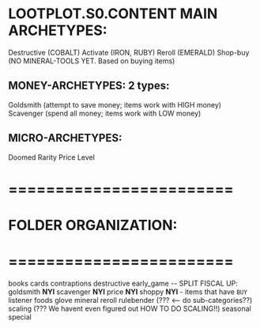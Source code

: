


# LOOTPLOT.S0.CONTENT MAIN ARCHETYPES:

Destructive (COBALT)
Activate (IRON, RUBY)
Reroll (EMERALD)
Shop-buy (NO MINERAL-TOOLS YET. Based on buying items)


## MONEY-ARCHETYPES: 2 types:
Goldsmith (attempt to save money; items work with HIGH money)
Scavenger (spend all money; items work with LOW money)


## MICRO-ARCHETYPES:
Doomed
Rarity
Price
Level



# ========================
# FOLDER ORGANIZATION:
# ========================

books
cards
contraptions
destructive
early_game
-- SPLIT FISCAL UP:
goldsmith **NYI**
scavenger **NYI**
price **NYI**
shoppy **NYI** - items that have `BUY` listener
foods
glove
mineral
reroll
rulebender (??? <-- do sub-categories??)
scaling (??? We havent even figured out HOW TO DO SCALING!!)
seasonal
special

